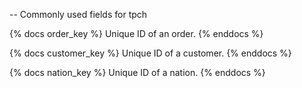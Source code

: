 -- Commonly used fields for tpch

{% docs order_key %}
Unique ID of an order. 
{% enddocs %}

{% docs customer_key %}
Unique ID of a customer.
{% enddocs %}

{% docs nation_key %}
Unique ID of a nation.
{% enddocs %}